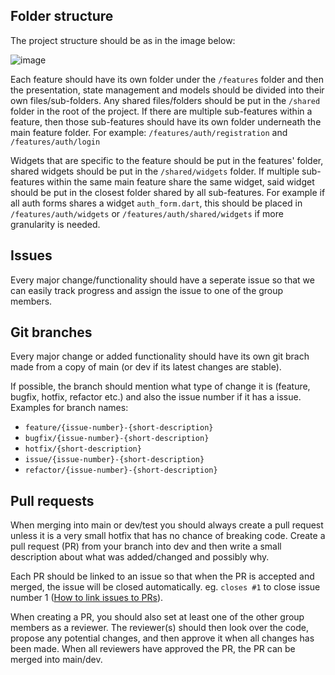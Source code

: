 ## Folder structure
The project structure should be as in the image below:

![image](https://github.com/user-attachments/assets/400932c2-5232-4b4f-9ca9-83ad9d2dd876)

Each feature should have its own folder under the `/features` folder and then the presentation, state management and models should be divided into their own files/sub-folders. Any shared files/folders should be put in the `/shared` folder in the root of the project.
If there are multiple sub-features within a feature, then those sub-features should have its own folder underneath the main feature folder. For example: `/features/auth/registration` and `/features/auth/login`

Widgets that are specific to the feature should be put in the features' folder, shared widgets should be put in the `/shared/widgets` folder. If multiple sub-features within the same main feature share the same widget, said widget should be put in the closest folder shared by all sub-features. For example if all auth forms shares a widget `auth_form.dart`, this should be placed in `/features/auth/widgets` or `/features/auth/shared/widgets` if more granularity is needed.
## Issues
Every major change/functionality should have a seperate issue so that we can easily track progress and assign the issue to one of the group members.

## Git branches
Every major change or added functionality should have its own git brach made from a copy of main (or dev if its latest changes are stable).

If possible, the branch should mention what type of change it is (feature, bugfix, hotfix, refactor etc.) and also the issue number if it has a issue.
Examples for branch names:
- `feature/{issue-number}-{short-description}`
- `bugfix/{issue-number}-{short-description}`
- `hotfix/{short-description}`
- `issue/{issue-number}-{short-description}`
- `refactor/{issue-number}-{short-description}`
## Pull requests
When merging into main or dev/test you should always create a pull request unless it is a very small hotfix that has no chance of breaking code.
Create a pull request (PR) from your branch into dev and then write a small description about what was added/changed and possibly why.

Each PR should be linked to an issue so that when the PR is accepted and merged, the issue will be closed automatically. eg. `closes #1` to close issue number 1 ([How to link issues to PRs](https://docs.github.com/en/issues/tracking-your-work-with-issues/using-issues/linking-a-pull-request-to-an-issue#linking-a-pull-request-to-an-issue-using-a-keyword)).

When creating a PR, you should also set at least one of the other group members as a reviewer. The reviewer(s) should then look over the code, propose any potential changes, and then approve it when all changes has been made. When all reviewers have approved the PR, the PR can be merged into main/dev.
